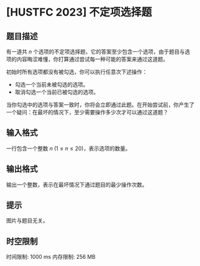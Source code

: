 # [HUSTFC 2023] 不定项选择题

## 题目描述

有一道共 $n$ 个选项的不定项选择题，它的答案至少包含一个选项，由于题目与选项的内容晦涩难懂，你打算通过尝试每一种可能的答案来通过这道题。

初始时所有选项都没有被勾选，你可以执行任意次下述操作：
- 勾选一个当前未被勾选的选项。
- 取消勾选一个当前已被勾选的选项。

当你勾选中的选项与答案一致时，你将会立即通过此题。在开始尝试前，你产生了一个疑问：在最坏的情况下，至少需要操作多少次才可以通过这道题？

## 输入格式

一行包含一个整数 $n\ (1\le n \le 20)$，表示选项的数量。

## 输出格式

输出一个整数，表示在最坏情况下通过题目的最少操作次数。

## 提示

图片与题目无关。

## 时空限制

时间限制: 1000 ms
内存限制: 256 MB
